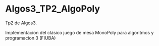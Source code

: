 # Algos3_TP2_AlgoPoly
Tp2 de Algos3.


Implementacion del clásico juego de mesa MonoPoly para algoritmos y programacion 3 (FIUBA)

